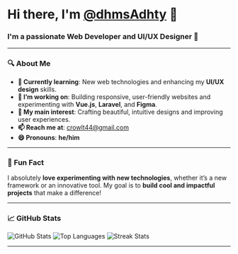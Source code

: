 # Hi there, I'm [@dhmsAdhty](https://github.com/dhmsAdhty) 👋

### I'm a passionate **Web Developer** and **UI/UX Designer** 🎨

---

### 🔍 About Me

- **🔭 Currently learning**: New web technologies and enhancing my **UI/UX design** skills.
- **🌱 I’m working on**: Building responsive, user-friendly websites and experimenting with **Vue.js**, **Laravel**, and **Figma**.
- **👀 My main interest**: Crafting beautiful, intuitive designs and improving user experiences.
- **📫 Reach me at**: [crowlt44@gmail.com](mailto:crowlt44@proton.me)
- **😄 Pronouns**: **he/him**

---

### 🚀 Fun Fact

I absolutely **love experimenting with new technologies**, whether it’s a new framework or an innovative tool. My goal is to **build cool and impactful projects** that make a difference!

---

### 📈 GitHub Stats

![GitHub Stats](https://github-readme-stats.vercel.app/api?username=dhmsAdhty&show_icons=true&theme=radical)
![Top Languages](https://github-readme-stats.vercel.app/api/top-langs/?username=dhmsAdhty&layout=compact&theme=radical)
![Streak Stats](https://github-readme-streak-stats.herokuapp.com/?user=dhmsAdhty&theme=radical)

---
